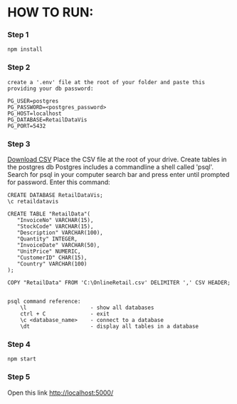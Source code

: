 # HOW TO RUN:
### Step 1
    npm install
### Step 2
    create a '.env' file at the root of your folder and paste this providing your db password:

    PG_USER=postgres
    PG_PASSWORD=<postgres_password>
    PG_HOST=localhost
    PG_DATABASE=RetailDataVis
    PG_PORT=5432

### Step 3
[Download CSV](https://drive.google.com/file/d/0XSKHxmSWrv_Z-XsPusw90DNNh_Q30IZ1/view?usp=sharing)
Place the CSV file at the root of your drive.
Create tables in the postgres db
Postgres includes a commandline a shell called 'psql'.
Search for psql in your computer search bar and press enter until prompted for password.
Enter this command: 
         
    CREATE DATABASE RetailDataVis;
    \c retaildatavis 

    CREATE TABLE "RetailData"(
       "InvoiceNo" VARCHAR(15),
       "StockCode" VARCHAR(15),
       "Description" VARCHAR(100),
       "Quantity" INTEGER,
       "InvoiceDate" VARCHAR(50),
       "UnitPrice" NUMERIC,
       "CustomerID" CHAR(15),
       "Country" VARCHAR(100)
    );
        
    COPY "RetailData" FROM 'C:\OnlineRetail.csv' DELIMITER ',' CSV HEADER;


    psql command reference:
        \l                    - show all databases
        ctrl + C              - exit
        \c <database_name>    - connect to a database
        \dt                   - display all tables in a database
### Step 4
    npm start

### Step 5
Open this link
<http://localhost:5000/>